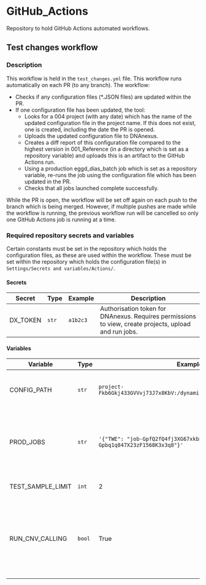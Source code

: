 # GitHub_Actions
Repository to hold GitHub Actions automated workflows.

## Test changes workflow
### Description
This workflow is held in the `test_changes.yml` file. This workflow runs automatically on each PR (to any branch). The workflow:
- Checks if any configuration files (*.JSON files) are updated within the PR.
- If one configuration file has been updated, the tool:
  - Looks for a 004 project (with any date) which has the name of the updated configuration file in the project name. If this does not exist, one is created, including the date the PR is opened.
  - Uploads the updated configuration file to DNAnexus.
  - Creates a diff report of this configuration file compared to the highest version in 001_Reference (in a directory which is set as a repository variable) and uploads this is an artifact to the GitHub Actions run.
  - Using a production eggd_dias_batch job which is set as a repository variable, re-runs the job using the configuration file which has been updated in the PR.
  - Checks that all jobs launched complete successfully.

While the PR is open, the workflow will be set off again on each push to the branch which is being merged. However, if multiple pushes are made while the workflow is running, the previous workflow run will be cancelled so only one GitHub Actions job is running at a time.

### Required repository secrets and variables
Certain constants must be set in the repository which holds the configuration files, as these are used within the workflow. These must be set within the repository which holds the configuration file(s) in `Settings/Secrets and variables/Actions/`.

#### Secrets

| Secret  | Type | Example | Description |
| --- | --- | --- | --- |
| DX_TOKEN  | `str` | `a1b2c3`  | Authorisation token for DNAnexus. Requires permissions to view, create projects, upload and run jobs.

#### Variables

| Variable  | Type | Example | Description  |
| --- | --- | --- | --- |
| CONFIG_PATH  | `str` | `project-Fkb6Gkj433GVVvj73J7x8KbV:/dynamic_files/dias_batch_configs` | The path in 001_Reference where production configuration files are stored |
| PROD_JOBS  | `str` | `'{"TWE": "job-GpfQ2fQ4fj3XG67xkbPFXKZg","CEN": "job-Gpbq1q847X23zF1568K3x3q8"}'` | Jobs which were run in production 002 projects for each assay which can be used for testing to re-run with the updated configuration file |
| TEST_SAMPLE_LIMIT  | `int` | 2 | The number of samples to set off testing jobs for |
| RUN_CNV_CALLING  | `bool` | True | If True, runs CNV calling and if False does not. If it is a CEN config being updated and RUN_CNV_CALLING is set to False, will re-use inputs from the job given in PROD_JOBS. |